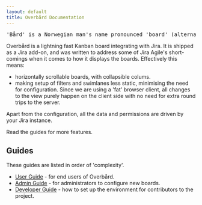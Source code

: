 ```yaml
---
layout: default
title: Overbård Documentation
---
```

<pre class="highlight">
'Bård' is a Norwegian man's name pronounced 'board' (alternative spelling: 'baard').
</pre>

Overbård is a lightning fast Kanban board integrating with Jira. It is shipped as a Jira add-on, and was written to
address some of Jira Agile's short-comings when it comes to how it displays the boards. Effectively this means:
* horizontally scrollable boards, with collapsible colums.
* making setup of filters and swimlanes less static, minimising the need for configuration. Since we
are using a 'fat' browser client, all changes to the view purely happen on the client side with no need
for extra round trips to the server.

Apart from the configuration, all the data and permissions are driven by your Jira instance.

Read the guides for more features.


## Guides

These guides are listed in order of 'complexity'.

* [User Guide](user-guide.md) - for end users of Overbård.
* [Admin Guide](admin-guide.md) - for administrators to configure new boards.
* [Developer Guide](developer-guide.md) - how to set up the environment for contributors to the project.

